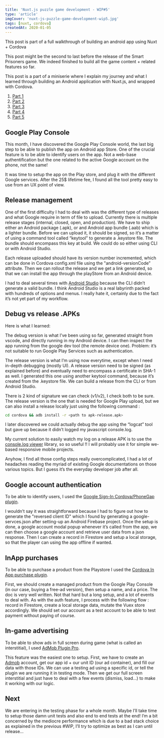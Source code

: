 ```yaml
---
title: 'Nuxt.js puzzle game development - WIP#5'
type: 'article'
imgCover: 'nuxt-js-puzzle-game-development-wip5.jpg'
tags: [nuxt, cordova]
createdAt: 2020-01-05
---
```


This post is part of a full walkthrough of building an android app using Nuxt + Cordova
<!--more-->

This post might be the second to last before the release of the Smart Prisoners game.
We indeed finished to build all the game content + related features so far.

This post is a part of a miniserie where I explain my journey and what I learned through building an Android application with Nuxt.js, and wrapped with Cordova.

1. [Part 1](/posts/nuxt-js-puzzle-game-development-wip1)
2. [Part 2](/posts/nuxt-js-puzzle-game-development-wip2)
3. [Part 3](/posts/nuxt-js-puzzle-game-development-wip3)
4. [Part 4](/posts/nuxt-js-puzzle-game-development-wip4)
5. [Part 5](/posts/nuxt-js-puzzle-game-development-wip5)

## Google Play Console

This month, I have discovered the Google Play Console world, the last big step to be able to publish the app on Android app Store. One of the crucial feature is to be able to identify users on the app. Not a web-base authentification but the one related to the active Google account on the phone, not the same!

It was time to setup the app on the Play store, and plug it with the different Google services. After the 25$ lifetime fee, I found all the tool pretty easy to use from an UX point of view.

## Release management

One of the first difficulty I had to deal with was the different type of releases and what Google require in term of file to upload. Currently there is multiple release stages (internal, closed, open, and production). We have to ship either an Android package (.apk), or and Android app bundle (.aab) which is a lighter bundle. Before we can upload it, it should be signed, so it’s a matter of using a command tool called “keytool” to generate a .keystore file. The bundle should encompass this key at build. We could do so either using CLI or with Android Studio.

Each release uploaded should have its version number incremented, which can be done in Cordova config.xml file using the "android-versionCode” attribute. Then we can rollout the release and we get a link generated, so that we can install the app through the playStore from an Android device.

I had to deal several times with [Android Studio](https://developer.android.com/studio) because the CLI didn’t generate a valid bundle. I think Android Studio is a real labyrinth packed with hundreds of options and menus. I really hate it, certainly due to the fact it’s not yet part of my workflow.

## Debug vs release .APKs

Here is what I learned:

The debug version is what I’ve been using so far, generated straight from vscode, and directly running in my Android device. I can then inspect the app running from the google dev tool (the remote device one). Problem: it’s not suitable to run Google Play Services such as authentication.

The release version is what I’m using now everytime, except when I need in-depth debugging (mostly UI). A release version need to be signed (as explained before) and eventually need to encompass a certificate in SHA-1 as well. I generated this one using another keytool command, because it’s created from the .keystore file. We can build a release from the CLI or from Android Studio.

There is 2 kind of signature we can check (v1/v2), I check both to be sure. The release version is the one that is needed for Google Play upload, but we can also install a release locally just using the following command :

```bash
cd cordova && adb install -r <path to apk-release.apk>
```

I later discovered we could actually debug the app using the “logcat” tool but gave up because it didn’t logged my javascript console.log.

My current solution to easily watch my log on a release APK is to use the [console.log viewer](https://github.com/markknol/console-log-viewer) library, so so useful !! I will probably use it for simple we-based responsive mobile projects.

Anyhow, I find all those config steps really overcomplicated, I had a lot of headaches reading the myriad of existing Google documentations on those various topics. But I guess it’s the everyday developer job after all.

## Google account authentication

To be able to identify users, I used the [Google Sign-In Cordova/PhoneGap plugin](https://www.npmjs.com/package/cordova-plugin-googleplus-fix).

I wouldn’t say it was straightforward because I had to figure out how to generate the "reversed client ID" which I found by generating a google-servces.json after setting-up an Android Firebase project. Once the setup is done, a google account modal popup whenever it’s called from the app, we can then choose a google account and retrieve user data from a json response. Then I can create a record in Firestore and setup a local storage, so that the player can using the app offline if wanted.

## InApp purchases

To be able to purchase a product from the Playstore I used the [Cordova In App purchase plugin](https://purchase.cordova.fovea.cc/).

First, we should create a managed product from the Google Play Console (in our case, buying a free-ad version), then setup a name, and a price. The doc is very well written. Not that hard but a long setup, and a lot of events to deal with. As with the auth feature, I process with the following flow : record in Firestore, create a local storage data, mutate the Vuex store accordingly. We should set our account as a test account to be able to test payment without paying of course.

## In-game advertising

To be able to show ads in full screen during game (what is called an interstitial), I used [AdMob Plugin Pro](https://github.com/floatinghotpot/cordova-admob-pro).

This feature was the easiest one to setup. First, we have to create an [Admob](https://admob.google.com/) account, get our app id + our unit ID (our ad container), and fill our data with those IDs. We can use a testing ad using a specific id, or tell the plugin we are running it in testing mode. Then we get our full screen interstitial and just have to deal with a few events (dismiss, load…) to make it working with our logic.

## Next

We are entering in the testing phase for a whole month. Maybe I’ll take time to setup those damn unit tests and also end to end tests at the end!
I’m a bit concerned by the mediocre performance which is due to a bad stack choice as explained in the previous #WIP, I’ll try to optimize as best as I can until release...
